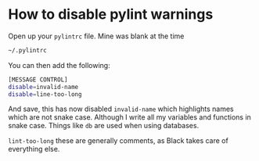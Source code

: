 # How to disable pylint warnings

Open up your `pylintrc` file. Mine was blank at the time

```bash
~/.pylintrc
```

You can then add the following:

```bash
[MESSAGE CONTROL]
disable=invalid-name
disable=line-too-long
```

And save, this has now disabled `invalid-name` which highlights names which are not snake case. Although I write all my variables and functions in snake case. Things like `db` are used when using databases.

`lint-too-long` these are generally comments, as Black takes care of everything else.